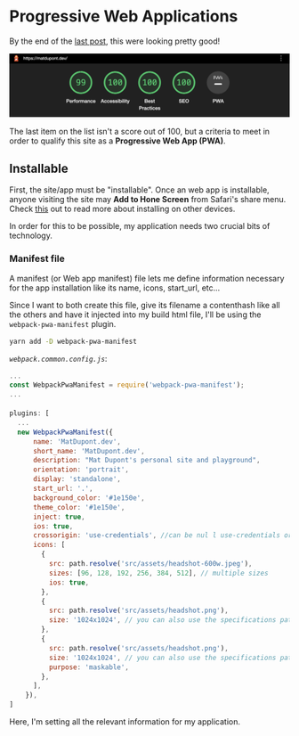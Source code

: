 # Progressive Web Applications

By the end of the [last post](https://github.com/matldupont/matdupont-dev/blob/main/blog/220312/01-minification-splitting-compression.md), this were looking pretty good!

![Near perfect Lighthouse audit aside from PWA](before-pwa.png)

The last item on the list isn't a score out of 100, but a criteria to meet in order to qualify this site as a **Progressive Web App (PWA)**.

## Installable

First, the site/app must be "installable". Once an web app is installable, anyone visiting the site may **Add to Hone Screen** from Safari's share menu. Check [this](https://support.google.com/chrome/answer/9658361) out to read more about installing on other devices.

In order for this to be possible, my application needs two crucial bits of technology.

### Manifest file

A manifest (or Web app manifest) file lets me define information necessary for the app installation like its name, icons, start_url, etc...

Since I want to both create this file, give its filename a contenthash like all the others and have it injected into my build html file, I'll be using the `webpack-pwa-manifest` plugin.

```sh
yarn add -D webpack-pwa-manifest
```

_`webpack.common.config.js`_:

```js
...
const WebpackPwaManifest = require('webpack-pwa-manifest');
...

plugins: [
  ...
  new WebpackPwaManifest({
      name: 'MatDupont.dev',
      short_name: 'MatDupont.dev',
      description: "Mat Dupont's personal site and playground",
      orientation: 'portrait',
      display: 'standalone',
      start_url: '.',
      background_color: '#1e150e',
      theme_color: '#1e150e',
      inject: true,
      ios: true,
      crossorigin: 'use-credentials', //can be nul l use-credentials or anonymous
      icons: [
        {
          src: path.resolve('src/assets/headshot-600w.jpeg'),
          sizes: [96, 128, 192, 256, 384, 512], // multiple sizes
          ios: true,
        },
        {
          src: path.resolve('src/assets/headshot.png'),
          size: '1024x1024', // you can also use the specifications pattern
        },
        {
          src: path.resolve('src/assets/headshot.png'),
          size: '1024x1024', // you can also use the specifications pattern
          purpose: 'maskable',
        },
      ],
    }),
]
```

Here, I'm setting all the relevant information for my application.
